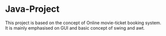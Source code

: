 # Java-Project

This project is based on the concept of Online movie-ticket booking system. It is mainly emphasised on GUI and basic concept of swing
and awt.
